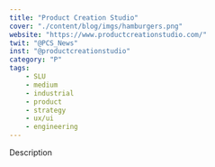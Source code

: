 ```yaml
---
title: "Product Creation Studio"
cover: "./content/blog/imgs/hamburgers.png"
website: "https://www.productcreationstudio.com/"
twit: "@PCS_News"
inst: "@productcreationstudio"
category: "P"
tags:
    - SLU
    - medium
    - industrial
    - product
    - strategy
    - ux/ui
    - engineering
---
```


Description
